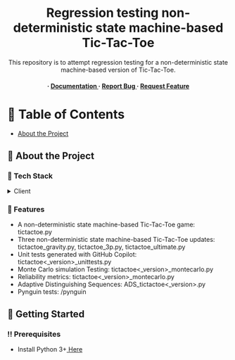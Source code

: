 <div align='center'>

<h1>Regression testing non-deterministic state machine-based Tic-Tac-Toe</h1>
<p>This repository is to attempt regression testing for a non-deterministic state machine-based version of Tic-Tac-Toe.</p>

<h4> <span> · </span> <a href="https://github.com/CedricCamerman/tictactoe-regression-testing/blob/master/README.md"> Documentation </a> <span> · </span> <a href="https://github.com/CedricCamerman/tictactoe-regression-testing/issues"> Report Bug </a> <span> · </span> <a href="https://github.com/CedricCamerman/tictactoe-regression-testing/issues"> Request Feature </a> </h4>


</div>

# :notebook_with_decorative_cover: Table of Contents

- [About the Project](#star2-about-the-project)


## :star2: About the Project
### :space_invader: Tech Stack
<details> <summary>Client</summary> <ul>
<li><a href="https://www.python.org/">Python</a></li>
</ul> </details>

### :dart: Features
- A non-deterministic state machine-based Tic-Tac-Toe game: tictactoe.py
- Three non-deterministic state machine-based Tic-Tac-Toe updates: tictactoe_gravity.py, tictactoe_3p.py, tictactoe_ultimate.py
- Unit tests generated with GitHub Copilot: tictactoe<_version>_unittests.py
- Monte Carlo simulation Testing: tictactoe<_version>_montecarlo.py
- Reliability metrics: tictactoe<_version>_montecarlo.py
- Adaptive Distinguishing Sequences: ADS_tictactoe<_version>.py
- Pynguin tests: /pynguin

## :toolbox: Getting Started

### :bangbang: Prerequisites

- Install Python 3+<a href="https://www.python.org/downloads/"> Here</a>